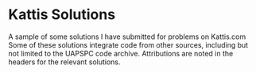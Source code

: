# Kattis Solutions
A sample of some solutions I have submitted for problems on Kattis.com
Some of these solutions integrate code from other sources, including but not limited to the UAPSPC code archive. Attributions are noted in the headers for the relevant solutions.
